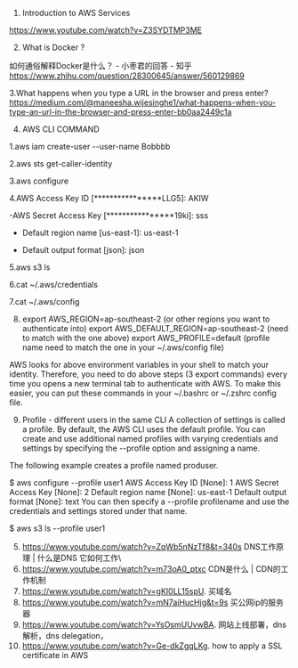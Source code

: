 1. Introduction to AWS Services


https://www.youtube.com/watch?v=Z3SYDTMP3ME



2.  What is Docker ?

如何通俗解释Docker是什么？ - 小枣君的回答 - 知乎
https://www.zhihu.com/question/28300645/answer/560129869

3.What happens when you type a URL in the browser and press enter?
https://medium.com/@maneesha.wijesinghe1/what-happens-when-you-type-an-url-in-the-browser-and-press-enter-bb0aa2449c1a

4. AWS CLI COMMAND

  1.aws iam create-user --user-name Bobbbb
  
  2.aws sts get-caller-identity
  
  3.aws configure   
  
  4.AWS Access Key ID [****************LLG5]: AKIW
  
   -AWS Secret Access Key [****************19ki]: sss
    
   - Default region name [us-east-1]: us-east-1
    
   - Default output format [json]: json
    
  5.aws s3 ls

  6.cat ~/.aws/credentials
  
  7.cat ~/.aws/config
  
  8.
      export AWS_REGION=ap-southeast-2 (or other regions you want to authenticate into) 
export AWS_DEFAULT_REGION=ap-southeast-2 (need to match with the one above)
 export AWS_PROFILE=default (profile name need to match the one in your ~/.aws/config file)
      
   AWS looks for above environment variables in your shell to match your identity. Therefore, you need to do above steps (3 export commands) every time you opens a new terminal tab to authenticate with AWS. 
   To make this easier, you can put these commands in your ~/.bashrc or ~/.zshrc config file.
   
  9. Profile - different users in the same CLI
  A collection of settings is called a profile. By default, the AWS CLI uses the default profile. You can create and use additional named profiles with     varying credentials and settings by specifying the --profile option and assigning a name.

  The following example creates a profile named produser.

  $ aws configure --profile user1
  AWS Access Key ID [None]: 1
  AWS Secret Access Key [None]: 2
  Default region name [None]: us-east-1
  Default output format [None]: text
  You can then specify a --profile profilename and use the credentials and settings stored under that name.

  $ aws s3 ls --profile user1
  
  
  
  
  5.   https://www.youtube.com/watch?v=ZqWb5nNzTf8&t=340s  DNS工作原理 | 什么是DNS 它如何工作\
  6.   https://www.youtube.com/watch?v=m73oA0_ptxc CDN是什么 | CDN的工作机制
  7.   https://www.youtube.com/watch?v=gKI0LL15spU. 买域名 
  8.    https://www.youtube.com/watch?v=mN7aiHucHjg&t=9s  买公网ip的服务器
  9.    https://www.youtube.com/watch?v=YsOsmUUvwBA. 网站上线部署，dns解析，dns delegation，
  10.    https://www.youtube.com/watch?v=Ge-dkZgqLKg.  how to apply a SSL certificate in AWS
      
